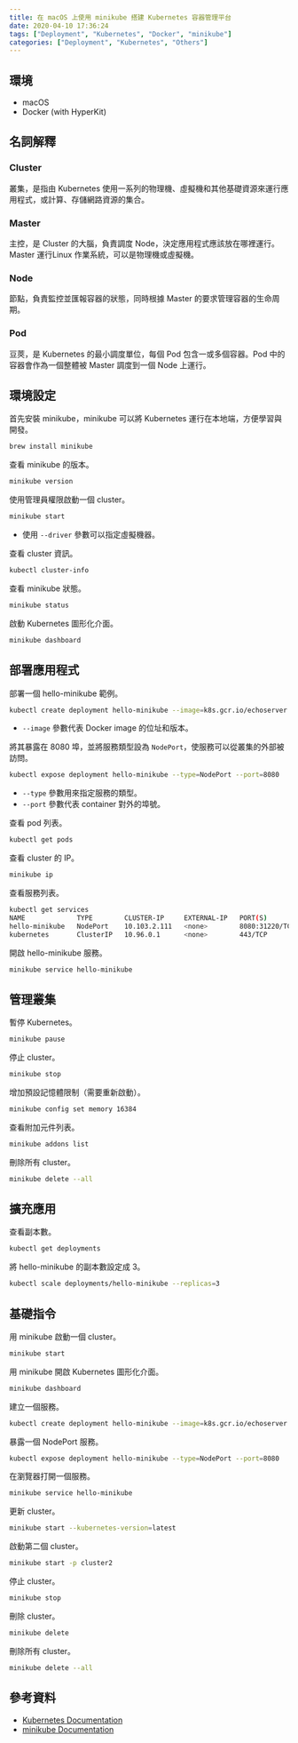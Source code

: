 ```yaml
---
title: 在 macOS 上使用 minikube 搭建 Kubernetes 容器管理平台
date: 2020-04-10 17:36:24
tags: ["Deployment", "Kubernetes", "Docker", "minikube"]
categories: ["Deployment", "Kubernetes", "Others"]
---
```


## 環境

- macOS
- Docker (with HyperKit)

## 名詞解釋

### Cluster

叢集，是指由 Kubernetes 使用一系列的物理機、虛擬機和其他基礎資源來運行應用程式，或計算、存儲網路資源的集合。

### Master

主控，是 Cluster 的大腦，負責調度 Node，決定應用程式應該放在哪裡運行。Master 運行Linux 作業系統，可以是物理機或虛擬機。

### Node

節點，負責監控並匯報容器的狀態，同時根據 Master 的要求管理容器的生命周期。

### Pod

豆莢，是 Kubernetes 的最小調度單位，每個 Pod 包含一或多個容器。Pod 中的容器會作為一個整體被 Master 調度到一個 Node 上運行。

## 環境設定

首先安裝 minikube，minikube 可以將 Kubernetes 運行在本地端，方便學習與開發。

```bash
brew install minikube
```

查看 minikube 的版本。

```bash
minikube version
```

使用管理員權限啟動一個 cluster。

```bash
minikube start
```

- 使用 `--driver` 參數可以指定虛擬機器。

查看 cluster 資訊。

```bash
kubectl cluster-info
```

查看 minikube 狀態。

```bash
minikube status
```

啟動 Kubernetes 圖形化介面。

```bash
minikube dashboard
```

## 部署應用程式

部署一個 hello-minikube 範例。

```bash
kubectl create deployment hello-minikube --image=k8s.gcr.io/echoserver:1.4
```

- `--image` 參數代表 Docker image 的位址和版本。

將其暴露在 8080 埠，並將服務類型設為 `NodePort`，使服務可以從叢集的外部被訪問。

```bash
kubectl expose deployment hello-minikube --type=NodePort --port=8080
```

- `--type` 參數用來指定服務的類型。
- `--port` 參數代表 container 對外的埠號。

查看 pod 列表。

```bash
kubectl get pods
```

查看 cluster 的 IP。

```bash
minikube ip
```

查看服務列表。

```bash
kubectl get services
NAME             TYPE        CLUSTER-IP     EXTERNAL-IP   PORT(S)          AGE
hello-minikube   NodePort    10.103.2.111   <none>        8080:31220/TCP   3m48s
kubernetes       ClusterIP   10.96.0.1      <none>        443/TCP          16m
```

開啟 hello-minikube 服務。

```bash
minikube service hello-minikube
```

## 管理叢集

暫停 Kubernetes。

```bash
minikube pause
```

停止 cluster。

```bash
minikube stop
```

增加預設記憶體限制（需要重新啟動）。

```bash
minikube config set memory 16384
```

查看附加元件列表。

```bash
minikube addons list
```

刪除所有 cluster。

```bash
minikube delete --all
```

## 擴充應用

查看副本數。

```bash
kubectl get deployments
```

將 hello-minikube 的副本數設定成 3。

```bash
kubectl scale deployments/hello-minikube --replicas=3
```

## 基礎指令

用 minikube 啟動一個 cluster。

```bash
minikube start
```

用 minikube 開啟 Kubernetes 圖形化介面。

```bash
minikube dashboard
```

建立一個服務。

```bash
kubectl create deployment hello-minikube --image=k8s.gcr.io/echoserver:1.4
```

暴露一個 NodePort 服務。

```bash
kubectl expose deployment hello-minikube --type=NodePort --port=8080
```

在瀏覽器打開一個服務。

```bash
minikube service hello-minikube
```

更新 cluster。

```bash
minikube start --kubernetes-version=latest
```

啟動第二個 cluster。

```bash
minikube start -p cluster2
```

停止 cluster。

```bash
minikube stop
```

刪除 cluster。

```bash
minikube delete
```

刪除所有 cluster。

```bash
minikube delete --all
```

## 參考資料

- [Kubernetes Documentation](https://kubernetes.io/zh/docs/home/)
- [minikube Documentation](https://minikube.sigs.k8s.io/docs/)
